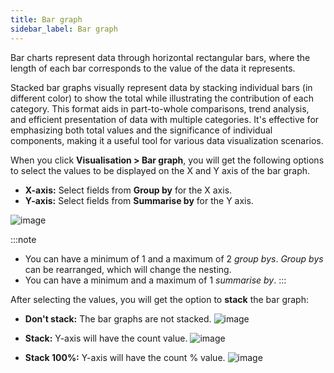 ```yaml
---
title: Bar graph
sidebar_label: Bar graph
---
```


Bar charts represent data through horizontal rectangular bars, where the length of each bar corresponds to the value of the data it represents.
 
Stacked bar graphs visually represent data by stacking individual bars (in different color) to show the total while illustrating the contribution of each category. This format aids in part-to-whole comparisons, trend analysis, and efficient presentation of data with multiple categories. It's effective for emphasizing both total values and the significance of individual components, making it a useful tool for various data visualization scenarios.

When you click **Visualisation > Bar graph**, you will get the following options to select the values to be displayed on the X and Y axis of the bar graph.

- **X-axis:** Select fields from **Group by** for the X axis.
- **Y-axis:** Select fields from **Summarise by** for the Y axis.

![image](https://imgur.com/EAWRLX5.png)

:::note
- You can have a minimum of 1 and a maximum of 2 *group bys*. *Group bys* can be rearranged, which will change the nesting.
- You can have a minimum and a maximum of 1 *summarise by*.
:::

After selecting the values, you will get the option to **stack** the bar graph:

- **Don't stack:** The bar graphs are not stacked.
    ![image](https://imgur.com/UWIdZNV.png)

- **Stack:** Y-axis will have the count value.
    ![image](https://imgur.com/UECZaHY.png)

- **Stack 100%:** Y-axis will have the count % value.
    ![image](https://imgur.com/ue1jkR8.png)

<!----

// Remove this commented code & above lines(24-31) after color feature is live. 

- **Don't stack:** The bar graphs are not stacked.
    ![image](https://imgur.com/Y3IwhH4.png)

- **Stack:** Y-axis will have the count value.
    ![image](https://imgur.com/igKMSSK.png)

- **Stack 100%:** Y-axis will have the count % value.
    ![image](https://imgur.com/kIijMQ7.png)

--> 



